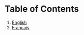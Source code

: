 # Table of Contents

<!-- Datahub convention is to organize the link label as the folder name -->

1. [English](Landing)
1. [Francais](Le-Landing)

